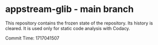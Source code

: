 # appstream-glib - main branch

This repository contains the frozen state of the repository.
Its history is cleared. It is used only for static code
analysis with Codacy.

Commit Time: 1717041507